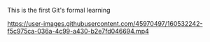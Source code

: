 This is the first Git's formal learning


https://user-images.githubusercontent.com/45970497/160532242-f5c975ca-036a-4c99-a430-b2e7fd046694.mp4

